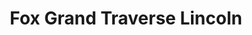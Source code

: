 ---
title: "Fox Grand Traverse Lincoln"
url: /traverse-city/fox-grand-traverse-lincoln/
shop: car
---